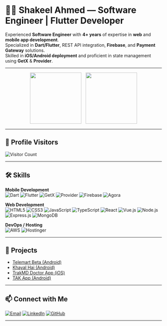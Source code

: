 # 👨‍💻 Shakeel Ahmed — Software Engineer | Flutter Developer

Experienced **Software Engineer** with **4+ years** of expertise in **web** and **mobile app development**.  
Specialized in **Dart/Flutter**, REST API integration, **Firebase**, and **Payment Gateway** solutions.  
Skilled in **iOS/Android deployment** and proficient in state management using **GetX** & **Provider**.  

---

<p align="center">
  <img src="https://github-readme-stats.vercel.app/api?username=ShakeelSJ&show_icons=true&theme=tokyonight" height="165" style="margin-right: 10px;" />
  <img src="https://github-readme-stats.vercel.app/api/top-langs/?username=ShakeelSJ&layout=compact&theme=tokyonight" height="165" />
</p>

---

## 👀 Profile Visitors

![Visitor Count](https://komarev.com/ghpvc/?username=ShakeelSJ&color=blue&style=flat-square)

---

## 🛠 Skills

**Mobile Development**  
![Dart](https://img.shields.io/badge/Dart-0175C2?style=for-the-badge&logo=dart&logoColor=white)
![Flutter](https://img.shields.io/badge/Flutter-02569B?style=for-the-badge&logo=flutter&logoColor=white)
![GetX](https://img.shields.io/badge/GetX-1B1F23?style=for-the-badge&logo=flutter&logoColor=white)
![Provider](https://img.shields.io/badge/Provider-4285F4?style=for-the-badge&logo=flutter&logoColor=white)
![Firebase](https://img.shields.io/badge/Firebase-FFCA28?style=for-the-badge&logo=firebase&logoColor=black)
![Agora](https://img.shields.io/badge/Agora-099DFD?style=for-the-badge&logo=agora&logoColor=white)

**Web Development**  
![HTML5](https://img.shields.io/badge/HTML5-E34F26?style=for-the-badge&logo=html5&logoColor=white)
![CSS3](https://img.shields.io/badge/CSS3-1572B6?style=for-the-badge&logo=css3&logoColor=white)
![JavaScript](https://img.shields.io/badge/JavaScript-F7DF1E?style=for-the-badge&logo=javascript&logoColor=black)
![TypeScript](https://img.shields.io/badge/TypeScript-3178C6?style=for-the-badge&logo=typescript&logoColor=white)
![React](https://img.shields.io/badge/React-20232A?style=for-the-badge&logo=react&logoColor=61DAFB)
![Vue.js](https://img.shields.io/badge/Vue.js-35495E?style=for-the-badge&logo=vue.js&logoColor=4FC08D)
![Node.js](https://img.shields.io/badge/Node.js-339933?style=for-the-badge&logo=node.js&logoColor=white)
![Express.js](https://img.shields.io/badge/Express.js-000000?style=for-the-badge&logo=express&logoColor=white)
![MongoDB](https://img.shields.io/badge/MongoDB-4EA94B?style=for-the-badge&logo=mongodb&logoColor=white)

**DevOps / Hosting**  
![AWS](https://img.shields.io/badge/AWS-232F3E?style=for-the-badge&logo=amazonaws&logoColor=white)
![Hostinger](https://img.shields.io/badge/Hostinger-673DE6?style=for-the-badge&logo=hostinger&logoColor=white) 

---

## 🚀 Projects

- [Telemart Beta (Android)](https://play.google.com/store/apps/details?id=com.icl.telemartbeta&hl=en&gl=US)  
- [Khayal Hai (Android)](https://play.google.com/store/apps/details?id=com.nativebrains.khayalhai&hl=en&gl=US)  
- [TrakMD Doctor App (iOS)](https://apps.apple.com/us/app/trakmd-doctor-app/id1476907007)  
- [TAK App (Android)](https://play.google.com/store/apps/details?id=com.speedylancer.tak_app)  

---

## 📫 Connect with Me

[![Email](https://img.shields.io/badge/Email-D14836?style=for-the-badge&logo=gmail&logoColor=white)](mailto:shakeel86sj@gmail.com)
[![LinkedIn](https://img.shields.io/badge/LinkedIn-0A66C2?style=for-the-badge&logo=linkedin&logoColor=white)](https://www.linkedin.com/in/shakeel86ahmed/)
[![GitHub](https://img.shields.io/badge/GitHub-181717?style=for-the-badge&logo=github&logoColor=white)](https://github.com/ShakeelSJ)

---
